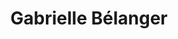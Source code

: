 ---
title: Gabrielle Bélanger
description: Site web
resume:
  titre: Gabrielle Bélanger
  court: Site web
identifiant:
slug:
ordre: 16
image: /img/gabriellebelanger-site-web.jpg
i18n: fr
draft: true
portfolios:
  - Site web
link:
  external: true
  url: http://gabriellebelanger.com
---